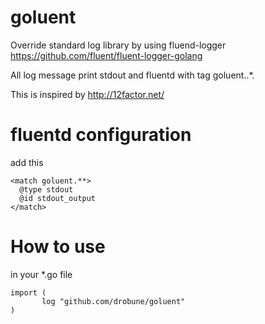 # goluent

Override standard log library by using fluend-logger https://github.com/fluent/fluent-logger-golang

All log message print stdout and fluentd with tag goluent.<your hostname>.*.

This is inspired by http://12factor.net/ 

# fluentd configuration

add this

```
<match goluent.**>
  @type stdout
  @id stdout_output
</match>
```


# How to use

in your *.go file
```
import (
       log "github.com/drobune/goluent"
)
```

